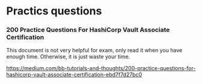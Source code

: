 # Practics questions

### 200 Practice Questions For HashiCorp Vault Associate Certification

This document is not very helpful for exam, only read it when you have enough time. Otherwise, it is just waste your time.

https://medium.com/bb-tutorials-and-thoughts/200-practice-questions-for-hashicorp-vault-associate-certification-ebd7f7d27bc0
